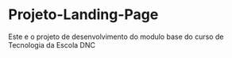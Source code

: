 # Projeto-Landing-Page
Este e o projeto de desenvolvimento do modulo base do curso de Tecnologia da Escola DNC
